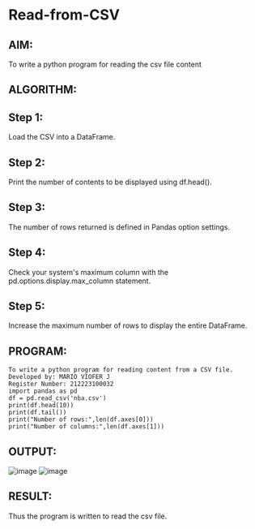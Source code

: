 # Read-from-CSV

## AIM:
To write a python program for reading the csv file content

## ALGORITHM:

## Step 1:
Load the CSV into a DataFrame.

## Step 2:
Print the number of contents to be displayed using df.head().

## Step 3:
The number of rows returned is defined in Pandas option settings.

## Step 4:
Check your system's maximum column with the pd.options.display.max_column statement.

## Step 5:
Increase the maximum number of rows to display the entire DataFrame.
## PROGRAM:
~~~
To write a python program for reading content from a CSV file.
Developed by: MARIO VIOFER J
Register Number: 212223100032
import pandas as pd
df = pd.read_csv('nba.csv')
print(df.head(10))
print(df.tail())
print("Number of rows:",len(df.axes[0]))
print("Number of columns:",len(df.axes[1]))
~~~

## OUTPUT:
![image](https://github.com/Mario-Viofer-J/Read-from-CSV/assets/144979232/417350cd-4d1d-4743-a156-f09c8c90e112)
![image](https://github.com/Mario-Viofer-J/Read-from-CSV/assets/144979232/f2a94891-c4a1-4eab-95c4-3d3e14069c4d)


## RESULT:
Thus the program is written to read the csv file.
